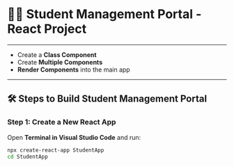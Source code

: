 # 🧑‍🎓 Student Management Portal - React Project


---

- Create a **Class Component**
- Create **Multiple Components**
- **Render Components** into the main app

---




## 🛠️ Steps to Build Student Management Portal

### Step 1: Create a New React App

Open **Terminal in Visual Studio Code** and run:

```bash
npx create-react-app StudentApp
cd StudentApp
